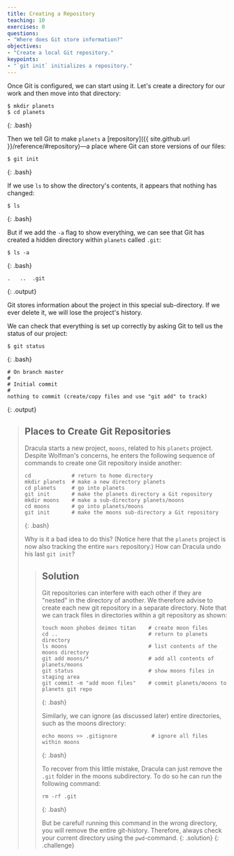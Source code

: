 ```yaml
---
title: Creating a Repository
teaching: 10
exercises: 0
questions:
- "Where does Git store information?"
objectives:
- "Create a local Git repository."
keypoints:
- "`git init` initializes a repository."
---
```


Once Git is configured,
we can start using it.
Let's create a directory for our work and then move into that directory:

~~~
$ mkdir planets
$ cd planets
~~~
{: .bash}

Then we tell Git to make `planets` a [repository]({{ site.github.url }}/reference/#repository)—a place where
Git can store versions of our files:

~~~
$ git init
~~~
{: .bash}

If we use `ls` to show the directory's contents,
it appears that nothing has changed:

~~~
$ ls
~~~
{: .bash}

But if we add the `-a` flag to show everything,
we can see that Git has created a hidden directory within `planets` called `.git`:

~~~
$ ls -a
~~~
{: .bash}

~~~
.	..	.git
~~~
{: .output}

Git stores information about the project in this special sub-directory.
If we ever delete it,
we will lose the project's history.

We can check that everything is set up correctly
by asking Git to tell us the status of our project:

~~~
$ git status
~~~
{: .bash}

~~~
# On branch master
#
# Initial commit
#
nothing to commit (create/copy files and use "git add" to track)
~~~
{: .output}

> ## Places to Create Git Repositories
>
> Dracula starts a new project, `moons`, related to his `planets` project.
> Despite Wolfman's concerns, he enters the following sequence of commands to
> create one Git repository inside another:
>
> ~~~
> cd             # return to home directory
> mkdir planets  # make a new directory planets
> cd planets     # go into planets
> git init       # make the planets directory a Git repository
> mkdir moons    # make a sub-directory planets/moons
> cd moons       # go into planets/moons
> git init       # make the moons sub-directory a Git repository
> ~~~
> {: .bash}
>
> Why is it a bad idea to do this? (Notice here that the `planets` project is now also tracking the entire `mars` repository.)
> How can Dracula undo his last `git init`?
> > ## Solution
> > Git repositories can interfere with each other if they are "nested" in the
> > directory of another. We therefore advise to create each new git repository in a
> > separate directory. Note that we can track files in directories within a git
> > repository as shown:
> >
> > ~~~
> > touch moon phobos deimos titan    # create moon files
> > cd ..                             # return to planets directory
> > ls moons                          # list contents of the moons directory
> > git add moons/*                   # add all contents of planets/moons
> > git status                        # show moons files in staging area
> > git commit -m "add moon files"    # commit planets/moons to planets git repo
> > ~~~
> > {: .bash}
> >
> > Similarly, we can ignore (as discussed later) entire directories, such as the moons directory:
> >
> > ~~~
> > echo moons >> .gitignore           # ignore all files within moons
> > ~~~
> > {: .bash}
> >
> > To recover from this little mistake, Dracula can just remove the `.git`
> > folder in the moons subdirectory. To do so he can run the following command:
> >
> > ~~~
> > rm -rf .git
> > ~~~
> > {: .bash}
> >
> > But be careful! running this command in the wrong directory, you will remove
> > the entire git-history. Therefore, always check your current directory using the
> > `pwd`-command.
> {: .solution}
{: .challenge}
